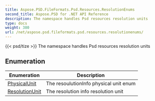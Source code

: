 ```yaml
---
title: Aspose.PSD.FileFormats.Psd.Resources.ResolutionEnums
second_title: Aspose.PSD for .NET API Reference
description: The namespace handles Psd resources resolution units
type: docs
weight: 380
url: /net/aspose.psd.fileformats.psd.resources.resolutionenums/
---
```

{{< psd/tize >}}
The namespace handles Psd resources resolution units

## Enumeration

| Enumeration | Description |
| --- | --- |
| [PhysicalUnit](./physicalunit/) | The resoulutionInfo physical unit enum |
| [ResolutionUnit](./resolutionunit/) | The resolution info resolution unit |



